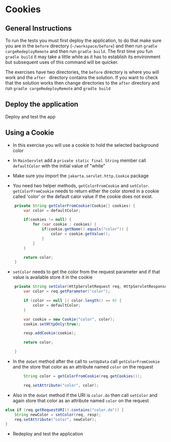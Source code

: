# Cookies

## General Instructions

To run the tests you must first deploy the application, to do that make sure you are in the `before` directory (`~/workspace/before`) and then run `gradle cargeRedeployRemote` and then run `gradle build`. The first time you fun `gradle build` it may take a little while as it has to establish its environment but subsequent uses of this command will be quicker.

The exercises have two directories, the `before` directory is where you will work and the `after ` directory contains the solution. If you want to check that the solution works then change directories to the `after` directory and run `gradle cargeRedeployRemote` and `gradle build`

## Deploy the application

Deploy and test the app

## Using a Cookie

+ In this exercise you will use a cookie to hold the selected background color

+ In `MainServlet` add a `private static final String` member call `defaultColor` with the initial value of "white"
+ Make sure you import the `jakarta.servlet.http.Cookie` package
+ You need two helper methods, `getColorFromCookie` and `setColor`. `getColorFromCookie` needs to return either the color stored in a cookie called 'color' or the default calor value if the cookie does not exist.
```java
    private String getColorFromCookie(Cookie[] cookies) {
        var color = defaultColor;

        if(cookies != null) {
            for (var cookie : cookies) {
                if(cookie.getName().equals("color")) {
                    color = cookie.getValue();
                }
            }
        }

        return color;
    }
```
+ `setColor` needs to get the color from the request parameter and if that value is available store it in the cookie
```java
    private String setColor(HttpServletRequest req, HttpServletResponse resp) {
        var color = req.getParameter("color");

        if (color == null || color.length() == 0) {
            color = defaultColor;
        }

        var cookie = new Cookie("color", color);
        cookie.setHttpOnly(true);

        resp.addCookie(cookie);

        return color;

    }
```
+ In the `doGet` method after the call to `setUpData` call `getColorFromCookie` and the store that color as an attribute named `color` on the request
```java
        String color = getColorFromCookie(req.getCookies());

        req.setAttribute("color", color);
```
+ Also in the `doGet` method if the URI is `color.do` then call `setColor` and again store that color as an attribute named `color` on the request
```java
else if (req.getRequestURI().contains("color.do")) {
    String newColor = setColor(req, resp);
    req.setAttribute("color", newColor);
}
```

+ Redeploy and test the application

